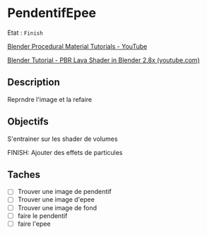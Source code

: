 # PendentifEpee

Etat : `Finish`

[Blender Procedural Material Tutorials - YouTube](https://www.youtube.com/playlist?list=PLsGl9GczcgBs6TtApKKK-L_0Nm6fovNPk)

[Blender Tutorial - PBR Lava Shader in Blender 2.8x (youtube.com)](https://www.youtube.com/playlist?list=PLBDjPfdrvlnkcWdLNlqHffzMkrfkCXjb4)

## Description

Reprndre l'image et la refaire

## Objectifs

S'entrainer sur les shader de volumes

FINISH: Ajouter des effets de particules

## Taches

- [ ] Trouver une image de pendentif
- [ ] Trouver une image d'epee
- [ ] Trouver une image de fond
- [ ] faire le pendentif
- [ ] faire l'epee
